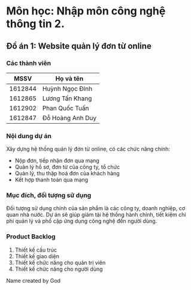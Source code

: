 # Môn học: Nhập môn công nghệ thông tin 2.
## Đồ án 1: Website quản lý đơn từ online
### Các thành viên

MSSV    | Họ và tên
------- | -----------------
1612844 | Huỳnh Ngọc Đỉnh
1612865 | Lương Tấn Khang
1612902 | Phan Quốc Tuấn
1612847 | Đỗ Hoàng Anh Duy

### Nội dung dự án

Xây dựng hệ thống quản lý đơn từ online, có các chức năng chính:

- Nộp đơn, tiếp nhận đơn qua mạng 
- Quản lý hồ sơ, đơn từ của công ty, tổ chức 
- Quản lý, thu thập hoá đơn của khách hàng
- Kết hợp thanh toán qua mạng 

### Mục đích, đối tượng sử dụng

Đối tượng sử dụng chính của sản phẩm là các công ty, doanh nghiệp, cơ quan nhà nước. Dự án sẽ giúp giảm tải hệ thống hành chính, tiết kiệm chi phí quản lý và phổ cập ứng dụng công nghệ đến người dùng.

### Product Backlog

1. Thiết kế cấu trúc
2. Thiết kế giao diện
3. Thiết kế chức năng cho quản trị viên
4. Thiết kế chức năng cho người dùng

Name created by God
